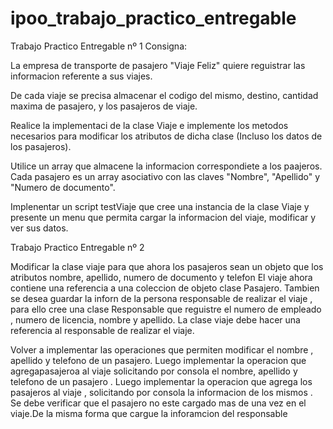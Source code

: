 # ipoo_trabajo_practico_entregable
Trabajo Practico Entregable nº 1
Consigna:

La empresa de transporte de pasajero "Viaje Feliz"  quiere reguistrar las informacion referente a sus viajes.

De cada viaje se precisa almacenar el codigo del mismo, destino, cantidad maxima de pasajero, y los pasajeros de viaje.

Realice la implementaci  de la clase Viaje e implemente los metodos necesarios para modificar los atributos de dicha clase (Incluso los datos de los pasajeros).

Utilice un array que almacene la informacion correspondiete a los paajeros. Cada pasajero es un array asociativo con  las claves "Nombre", "Apellido" y "Numero de documento".

Implenentar un script testViaje que cree una instancia de la clase Viaje y presente un menu que permita cargar la informacion del viaje, modificar y ver sus datos.

Trabajo Practico Entregable nº 2

Modificar la clase viaje para que ahora los pasajeros sean un objeto que los atributos nombre, apellido, numero de documento y telefon
El viaje ahora contiene una referencia a una coleccion de objeto clase Pasajero. Tambien se desea  guardar la inforn de la persona responsable de realizar el viaje , para ello cree una clase Responsable que reguistre el numero de empleado , numero de licencia, nombre y apellido. La clase viaje debe hacer una referencia al responsable de realizar el viaje.

Volver a implementar las operaciones que permiten modificar el nombre , apellido y telefono de un pasajero. Luego implementar la operacion que agregapasajeroa al viaje solicitando por consola el nombre, apellido y telefono de un pasajero . Luego implementar la operacion que agrega los pasajeros al viaje , solicitando por consola la informacion de los mismos . Se debe verificar que el pasajero no este cargado mas de una vez en el viaje.De la misma forma que cargue la inforamcion del responsable
